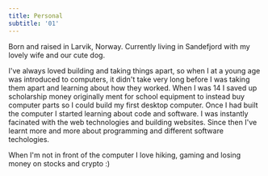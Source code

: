 ```yaml
---
title: Personal
subtitle: '01'
---
```


Born and raised in Larvik, Norway. Currently living in Sandefjord with my lovely wife and our cute dog.

I've always loved building and taking things apart, so when I at a young age was introduced to computers, it
didn't take very long before I was taking them apart and learning about how they worked. When I was 14 I saved
up scholarship money originally ment for school equipment to instead buy computer parts so I could build my
first desktop computer. Once I had built the computer I started learning about code and software. I was
instantly facinated with the web technologies and building websites. Since then I've learnt more and more
about programming and different software techologies.

When I'm not in front of the computer I love hiking, gaming and losing money on stocks and crypto :)
